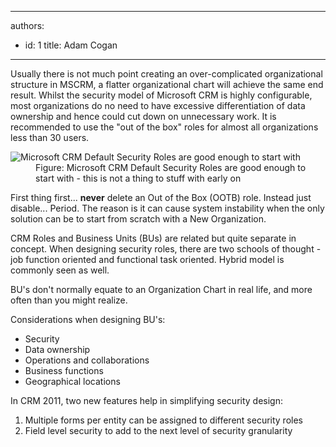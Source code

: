 

---
authors:
  - id: 1
    title: Adam Cogan
---




<span class='intro'> <p>Usually there is not much point creating an over-complicated organizational structure in MSCRM, a flatter organizational chart will achieve the same end result. Whilst the security model of Microsoft CRM is highly configurable, most organizations do no need to have excessive differentiation of data ownership and hence could cut down on unnecessary work. It is recommended to use the &quot;out of the box&quot; roles for almost all organizations less than 30 users.</p>
                 </span>

<dl class="image">
                    <dt><img alt="Microsoft CRM Default Security Roles are good enough to start with" src="/PublishingImages/CRM-Default-Role.jpg" /></dt>
                    <dd>Figure&#58; Microsoft CRM Default Security Roles are good enough to start with - this is not a thing to stuff with early on</dd>
                </dl>
                <p>First thing first... <strong>never</strong> delete an Out of the Box (OOTB) role. Instead just disable... Period. The reason is it can cause system instability when the only solution can be to start from scratch with a New Organization.</p>
                <p>CRM Roles and Business Units (BUs) are related but quite separate in concept. When designing security roles, there are two schools of thought - job function oriented and functional task oriented. Hybrid model is commonly seen as well.</p>
                <p>BU's don't normally equate to an Organization Chart in real life, and more often than you might realize.</p>
                <p>Considerations when designing BU's&#58;</p>
                <ul>
                    <li>Security</li>
                    <li>Data ownership</li>
                    <li>Operations and collaborations</li>
                    <li>Business functions</li>
                    <li>Geographical locations</li>
                </ul>
                <p>In CRM 2011, two new features help in simplifying security design&#58;</p>
                <ol>
                    <li>Multiple forms per entity can be assigned to different security roles</li>
                    <li>Field level security to add to the next level of security granularity</li>
                </ol>



